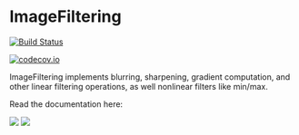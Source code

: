 # ImageFiltering

[![Build Status](https://travis-ci.org/JuliaImages/ImageFiltering.jl.svg?branch=master)](https://travis-ci.org/JuliaImages/ImageFiltering.jl)

[![codecov.io](http://codecov.io/github/JuliaImages/ImageFiltering.jl/coverage.svg?branch=master)](http://codecov.io/github/JuliaImages/ImageFiltering.jl?branch=master)

ImageFiltering implements blurring, sharpening, gradient computation,
and other linear filtering operations, as well nonlinear filters like
min/max.

Read the documentation here:

[![](https://img.shields.io/badge/docs-stable-blue.svg)](https://JuliaImages.github.io/ImageFiltering.jl/stable)
[![](https://img.shields.io/badge/docs-latest-blue.svg)](https://JuliaImages.github.io/ImageFiltering.jl/latest)
